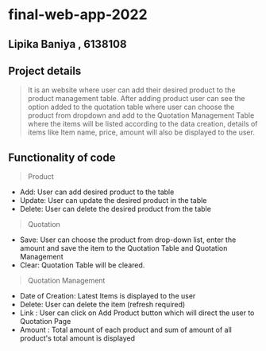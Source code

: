 # final-web-app-2022

## Lipika Baniya , 6138108

## Project details
> It is an website where user can add their desired product to the product management table. After adding product user can see the option added to the quotation table where user can choose the product from dropdown and add to the Quotation Management Table where the items will be listed according to the data creation, details of items like Item name, price, amount will also be displayed to the user. 

## Functionality of code

> Product 
 - Add: User can add desired product to the table
 - Update: User can update the desired product in the table
 - Delete: User can delete the desired product from the table

> Quotation
  - Save: User can choose the product from drop-down list, enter the amount and save the item to the Quotation Table and Quotation Management
  - Clear: Quotation Table will be cleared. 
 
 > Quotation Management
 -  Date of Creation: Latest Items is displayed to the user
 - Delete: User can delete the item (refresh required)
 - Link : User can click on Add Product button which will direct the user to Quotation Page 
 - Amount : Total amount of each product and sum of amount of all product's total amount is displayed 

